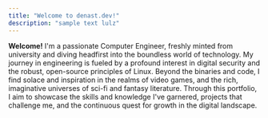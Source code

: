 ```yaml
---
title: "Welcome to denast.dev!"
description: "sample text lulz"
---
```

**Welcome!** I'm a passionate Computer Engineer, freshly minted from university and diving headfirst into the boundless world of technology. My journey in engineering is fueled by a profound interest in digital security and the robust, open-source principles of Linux. Beyond the binaries and code, I find solace and inspiration in the realms of video games, and the rich, imaginative universes of sci-fi and fantasy literature. Through this portfolio, I aim to showcase the skills and knowledge I've garnered, projects that challenge me, and the continuous quest for growth in the digital landscape.

